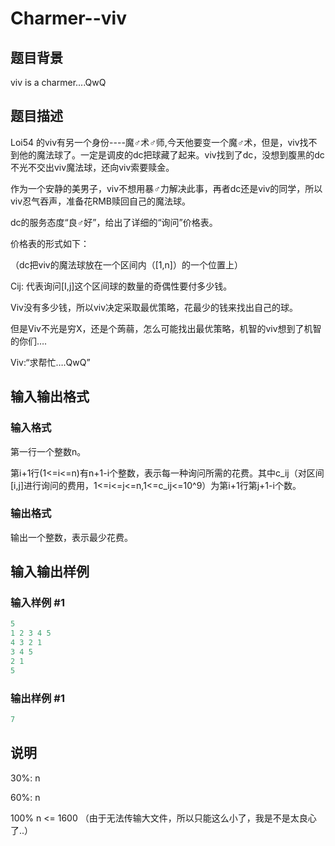 # Charmer--viv

## 题目背景

viv is a charmer....QwQ

## 题目描述

Loi54 的viv有另一个身份----魔♂术♂师,今天他要变一个魔♂术，但是，viv找不到他的魔法球了。一定是调皮的dc把球藏了起来。viv找到了dc，没想到腹黑的dc不光不交出viv魔法球，还向viv索要赎金。

作为一个安静的美男子，viv不想用暴♂力解决此事，再者dc还是viv的同学，所以viv忍气吞声，准备花RMB赎回自己的魔法球。

dc的服务态度“良♂好”，给出了详细的“询问”价格表。

价格表的形式如下：

（dc把viv的魔法球放在一个区间内（[1,n]）的一个位置上）

Cij: 代表询问[I,j]这个区间球的数量的奇偶性要付多少钱。

Viv没有多少钱，所以viv决定采取最优策略，花最少的钱来找出自己的球。

但是Viv不光是穷X，还是个蒟蒻，怎么可能找出最优策略，机智的viv想到了机智的你们….

Viv:“求帮忙….QwQ”

## 输入输出格式

### 输入格式

第一行一个整数n。

第i+1行(1<=i<=n)有n+1-i个整数，表示每一种询问所需的花费。其中c\_ij（对区间[i,j]进行询问的费用，1<=i<=j<=n,1<=c\_ij<=10^9）为第i+1行第j+1-i个数。

### 输出格式

输出一个整数，表示最少花费。

## 输入输出样例

### 输入样例 #1

```cpp
5
1 2 3 4 5
4 3 2 1
3 4 5
2 1
5

```
### 输出样例 #1

```cpp
7
```


## 说明

30%: n 

60%: n 

100% n <= 1600 （由于无法传输大文件，所以只能这么小了，我是不是太良心了..）

